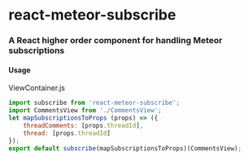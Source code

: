 # react-meteor-subscribe
### A React higher order component for handling Meteor subscriptions

#### Usage

ViewContainer.js
```javascript
import subscribe from 'react-meteor-subscribe';
import CommentsView from './CommentsView';
let mapSubscriptionsToProps (props) => ({
    threadComments: [props.threadId],
    thread: [props.threadId]
});
export default subscribe(mapSubscriptionsToProps)(CommentsView);
```
